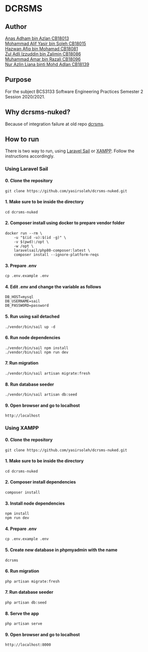 # DCRSMS
## Author
[Anas Adham bin Azlan CB18013](https://github.com/AnasAdham) \
[Mohammad Alif Yasir bin Soleh CB18015](https://github.com/yasirsoleh/) \
[Hazwan Afiq bin Mohamad CB18081](https://github.com/hazwanafiqq) \
[Zul Adli Izzuddin bin Zalimin CB18086](https://github.com/zul99hack) \
[Muhammad Amar bin Razali CB18096](https://github.com/AmarRazali) \
[Nur Azlin Liana binti Mohd Adlan CB18139](https://github.com/youseethatdaisy)
## Purpose
For the subject BCS3133 Software Engineering Practices Semester 2 Session 2020/2021.
## Why dcrsms-nuked?
Because of integration failure at old repo [dcrsms](https://github.com/yasirsoleh/dcrsms).
## How to run
There is two way to run, using [Laravel Sail](#using-laravel-sail) or [XAMPP](#using-xampp). Follow the instructions accordingly.
### Using Laravel Sail 
#### 0. Clone the repository
```
git clone https://github.com/yasirsoleh/dcrsms-nuked.git
```
#### 1. Make sure to be inside the directory
```
cd dcrsms-nuked
```
#### 2. Composer install using docker to prepare vendor folder
```
docker run --rm \
    -u "$(id -u):$(id -g)" \
    -v $(pwd):/opt \
    -w /opt \
    laravelsail/php80-composer:latest \
    composer install --ignore-platform-reqs
```
#### 3. Prepare .env
```
cp .env.example .env
```
#### 4. Edit .env and change the variable as follows
```
DB_HOST=mysql
DB_USERNAME=sail
DB_PASSWORD=password
```
#### 5. Run using sail detached
```
./vendor/bin/sail up -d
```
#### 6. Run node dependencies
```
./vendor/bin/sail npm install
./vendor/bin/sail npm run dev
```
#### 7. Run migration
```
./vendor/bin/sail artisan migrate:fresh
```
#### 8. Run database seeder
```
./vendor/bin/sail artisan db:seed
```
#### 9. Open browser and go to localhost
```
http://localhost
```

### Using XAMPP
#### 0. Clone the repository
```
git clone https://github.com/yasirsoleh/dcrsms-nuked.git
```
#### 1. Make sure to be inside the directory
```
cd dcrsms-nuked
```
#### 2. Composer install dependencies
```
composer install
```
#### 3. Install node dependencies
```
npm install
npm run dev
```
#### 4. Prepare .env
```
cp .env.example .env
```
#### 5. Create new database in phpmyadmin with the name
```
dcrsms
```
#### 6. Run migration
```
php artisan migrate:fresh
```
#### 7. Run database seeder
```
php artisan db:seed
```
#### 8. Serve the app
```
php artisan serve
```
#### 9. Open browser and go to localhost
```
http://localhost:8000
```